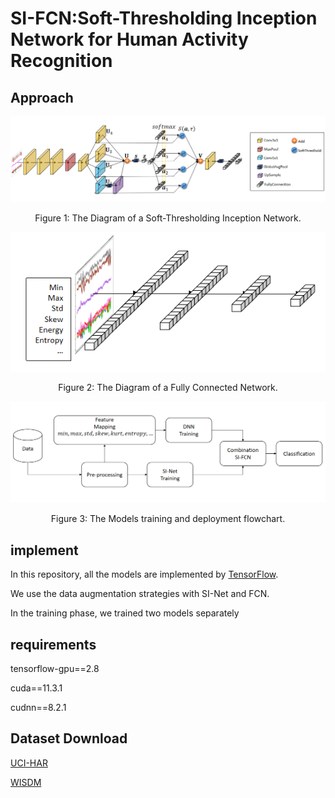 # SI-FCN:Soft-Thresholding Inception Network for Human Activity Recognition
## Approach
<div align="center">
  <img src="figures/SI-Net.png">
</div>
<p align="center">
  Figure 1: The Diagram of a Soft-Thresholding Inception Network.
</p>

<div align="center">
  <img src="figures/DNN.png">
</div>
<p align="center">
  Figure 2: The Diagram of a Fully Connected Network.
</p>

<div align="center">
  <img src="figures/Combination.png">
</div>
<p align="center">
  Figure 3: The Models training and deployment flowchart.
</p>


## implement
In this repository, all the models are implemented by [TensorFlow](https://github.com/tensorflow).

We use the data augmentation strategies with SI-Net and FCN.

In the training phase, we trained two models separately
## requirements
tensorflow-gpu==2.8

cuda==11.3.1

cudnn==8.2.1

## Dataset Download
[UCI-HAR](http://archive.ics.uci.edu/ml/datasets/Human+Activity+Recognition+Using+Smartphones)

[WISDM](https://www.cis.fordham.edu/wisdm/dataset.php)
